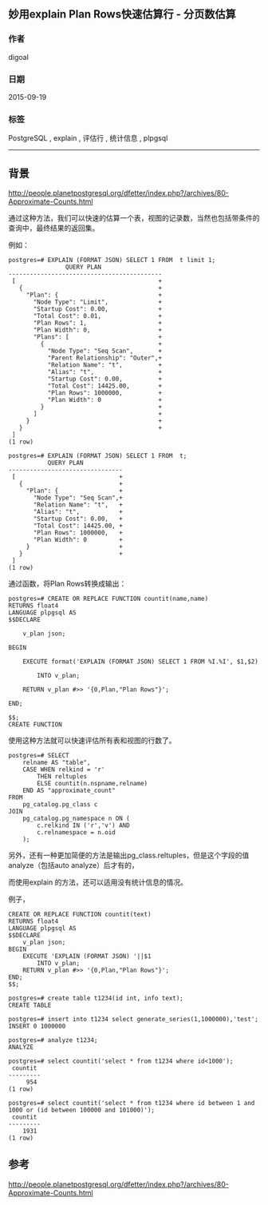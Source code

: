 ## 妙用explain Plan Rows快速估算行 - 分页数估算 
                                                                                                             
### 作者                                                                                            
digoal                                                                                            
                                                                                            
### 日期                                                                                             
2015-09-19                                                                                 
                                                                                              
### 标签                                                                                            
PostgreSQL , explain , 评估行 , 统计信息 , plpgsql    
                                                                                                        
----                                                                                                        
                                                                                                         
## 背景                                 
http://people.planetpostgresql.org/dfetter/index.php?/archives/80-Approximate-Counts.html  
  
通过这种方法，我们可以快速的估算一个表，视图的记录数，当然也包括带条件的查询中，最终结果的返回集。  
  
例如：  
  
```  
postgres=# EXPLAIN (FORMAT JSON) SELECT 1 FROM  t limit 1;  
                QUERY PLAN                   
-------------------------------------------  
 [                                        +  
   {                                      +  
     "Plan": {                            +  
       "Node Type": "Limit",              +  
       "Startup Cost": 0.00,              +  
       "Total Cost": 0.01,                +  
       "Plan Rows": 1,                    +  
       "Plan Width": 0,                   +  
       "Plans": [                         +  
         {                                +  
           "Node Type": "Seq Scan",       +  
           "Parent Relationship": "Outer",+  
           "Relation Name": "t",          +  
           "Alias": "t",                  +  
           "Startup Cost": 0.00,          +  
           "Total Cost": 14425.00,        +  
           "Plan Rows": 1000000,          +  
           "Plan Width": 0                +  
         }                                +  
       ]                                  +  
     }                                    +  
   }                                      +  
 ]  
(1 row)  
  
postgres=# EXPLAIN (FORMAT JSON) SELECT 1 FROM  t;  
           QUERY PLAN             
--------------------------------  
 [                             +  
   {                           +  
     "Plan": {                 +  
       "Node Type": "Seq Scan",+  
       "Relation Name": "t",   +  
       "Alias": "t",           +  
       "Startup Cost": 0.00,   +  
       "Total Cost": 14425.00, +  
       "Plan Rows": 1000000,   +  
       "Plan Width": 0         +  
     }                         +  
   }                           +  
 ]  
(1 row)  
```  
  
通过函数，将Plan Rows转换成输出：  
  
```  
postgres=# CREATE OR REPLACE FUNCTION countit(name,name)               
RETURNS float4           
LANGUAGE plpgsql AS          
$$DECLARE               
                                               
    v_plan json;                
      
BEGIN                      
      
    EXECUTE format('EXPLAIN (FORMAT JSON) SELECT 1 FROM %I.%I', $1,$2)  
                                    
        INTO v_plan;                                                                       
                             
    RETURN v_plan #>> '{0,Plan,"Plan Rows"}';  
  
END;  
  
$$;  
CREATE FUNCTION  
```  
  
使用这种方法就可以快速评估所有表和视图的行数了。  
  
```  
postgres=# SELECT  
    relname AS "table",  
    CASE WHEN relkind = 'r'  
        THEN reltuples  
        ELSE countit(n.nspname,relname)  
    END AS "approximate_count"  
FROM  
    pg_catalog.pg_class c  
JOIN  
    pg_catalog.pg_namespace n ON (  
        c.relkind IN ('r','v') AND  
        c.relnamespace = n.oid                                                           
    );  
```  
  
另外，还有一种更加简便的方法是输出pg_class.reltuples，但是这个字段的值analyze（包括auto analyze）后才有的，  
  
而使用explain 的方法，还可以适用没有统计信息的情况。  
  
例子，   
  
```
CREATE OR REPLACE FUNCTION countit(text)                    
RETURNS float4           
LANGUAGE plpgsql AS          
$$DECLARE               
    v_plan json;                
BEGIN                      
    EXECUTE 'EXPLAIN (FORMAT JSON) '||$1                                
        INTO v_plan;                                                                       
    RETURN v_plan #>> '{0,Plan,"Plan Rows"}';  
END;  
$$;  

postgres=# create table t1234(id int, info text);  
CREATE TABLE  

postgres=# insert into t1234 select generate_series(1,1000000),'test';  
INSERT 0 1000000  

postgres=# analyze t1234;  
ANALYZE  

postgres=# select countit('select * from t1234 where id<1000');  
 countit   
---------  
     954  
(1 row)  

postgres=# select countit('select * from t1234 where id between 1 and 1000 or (id between 100000 and 101000)');  
 countit   
---------  
    1931  
(1 row)  
```
  
## 参考  
http://people.planetpostgresql.org/dfetter/index.php?/archives/80-Approximate-Counts.html  
